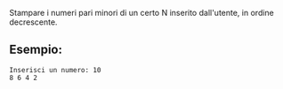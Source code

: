 Stampare i numeri pari minori di un certo N inserito dall'utente, 
in ordine decrescente.


## Esempio: 
```text
Inserisci un numero: 10
8 6 4 2
```